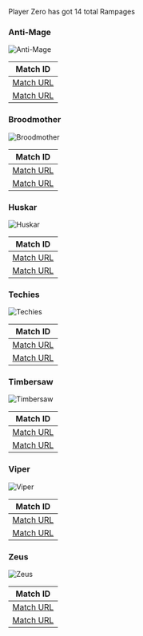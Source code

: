Player Zero has got 14 total Rampages

### Anti-Mage
![Anti-Mage](https://cdn.cloudflare.steamstatic.com/apps/dota2/images/dota_react/heroes/antimage.png)

| Match ID |
|----------|
| [Match URL](https://www.opendota.com/matches/5150851292) |
| [Match URL](https://www.opendota.com/matches/5150851292) |

### Broodmother
![Broodmother](https://cdn.cloudflare.steamstatic.com/apps/dota2/images/dota_react/heroes/broodmother.png)

| Match ID |
|----------|
| [Match URL](https://www.opendota.com/matches/4033534317) |
| [Match URL](https://www.opendota.com/matches/4033534317) |

### Huskar
![Huskar](https://cdn.cloudflare.steamstatic.com/apps/dota2/images/dota_react/heroes/huskar.png)

| Match ID |
|----------|
| [Match URL](https://www.opendota.com/matches/5207599129) |
| [Match URL](https://www.opendota.com/matches/5207599129) |

### Techies
![Techies](https://cdn.cloudflare.steamstatic.com/apps/dota2/images/dota_react/heroes/techies.png)

| Match ID |
|----------|
| [Match URL](https://www.opendota.com/matches/7033836142) |
| [Match URL](https://www.opendota.com/matches/7033836142) |

### Timbersaw
![Timbersaw](https://cdn.cloudflare.steamstatic.com/apps/dota2/images/dota_react/heroes/shredder.png)

| Match ID |
|----------|
| [Match URL](https://www.opendota.com/matches/6696217177) |
| [Match URL](https://www.opendota.com/matches/6696217177) |

### Viper
![Viper](https://cdn.cloudflare.steamstatic.com/apps/dota2/images/dota_react/heroes/viper.png)

| Match ID |
|----------|
| [Match URL](https://www.opendota.com/matches/5410339630) |
| [Match URL](https://www.opendota.com/matches/5410339630) |

### Zeus
![Zeus](https://cdn.cloudflare.steamstatic.com/apps/dota2/images/dota_react/heroes/zuus.png)

| Match ID |
|----------|
| [Match URL](https://www.opendota.com/matches/4273659076) |
| [Match URL](https://www.opendota.com/matches/4273659076) |

